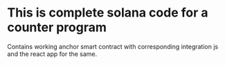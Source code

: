 # This is complete solana code for a counter program
Contains working anchor smart contract with corresponding integration js and the react app for the same.
